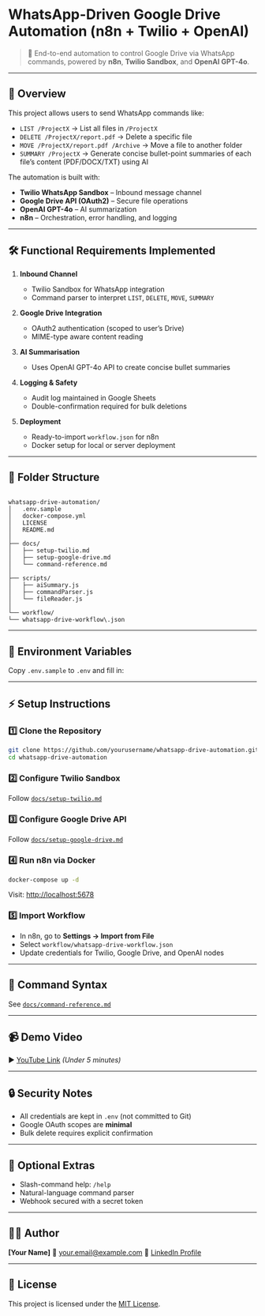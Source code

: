 # WhatsApp-Driven Google Drive Automation (n8n + Twilio + OpenAI)

> 🚀 End-to-end automation to control Google Drive via WhatsApp commands, powered by **n8n**, **Twilio Sandbox**, and **OpenAI GPT-4o**.

---

## 📌 Overview

This project allows users to send WhatsApp commands like:
- `LIST /ProjectX` → List all files in `/ProjectX`
- `DELETE /ProjectX/report.pdf` → Delete a specific file
- `MOVE /ProjectX/report.pdf /Archive` → Move a file to another folder
- `SUMMARY /ProjectX` → Generate concise bullet-point summaries of each file’s content (PDF/DOCX/TXT) using AI

The automation is built with:
- **Twilio WhatsApp Sandbox** – Inbound message channel
- **Google Drive API (OAuth2)** – Secure file operations
- **OpenAI GPT-4o** – AI summarization
- **n8n** – Orchestration, error handling, and logging

---

## 🛠 Functional Requirements Implemented

1. **Inbound Channel**
   - Twilio Sandbox for WhatsApp integration
   - Command parser to interpret `LIST`, `DELETE`, `MOVE`, `SUMMARY`

2. **Google Drive Integration**
   - OAuth2 authentication (scoped to user’s Drive)
   - MIME-type aware content reading

3. **AI Summarisation**
   - Uses OpenAI GPT-4o API to create concise bullet summaries

4. **Logging & Safety**
   - Audit log maintained in Google Sheets
   - Double-confirmation required for bulk deletions

5. **Deployment**
   - Ready-to-import `workflow.json` for n8n
   - Docker setup for local or server deployment

---

## 📂 Folder Structure

```

whatsapp-drive-automation/
│   .env.sample
│   docker-compose.yml
│   LICENSE
│   README.md
│
├── docs/
│   ├── setup-twilio.md
│   ├── setup-google-drive.md
│   └── command-reference.md
│
├── scripts/
│   ├── aiSummary.js
│   ├── commandParser.js
│   └── fileReader.js
│
└── workflow/
└── whatsapp-drive-workflow\.json

```

---

## 🔑 Environment Variables

Copy `.env.sample` to `.env` and fill in:


---

## ⚡ Setup Instructions

### 1️⃣ Clone the Repository
```bash
git clone https://github.com/yourusername/whatsapp-drive-automation.git
cd whatsapp-drive-automation
````

### 2️⃣ Configure Twilio Sandbox

Follow [`docs/setup-twilio.md`](docs/setup-twilio.md)

### 3️⃣ Configure Google Drive API

Follow [`docs/setup-google-drive.md`](docs/setup-google-drive.md)

### 4️⃣ Run n8n via Docker

```bash
docker-compose up -d
```

Visit: [http://localhost:5678](http://localhost:5678)

### 5️⃣ Import Workflow

* In n8n, go to **Settings → Import from File**
* Select `workflow/whatsapp-drive-workflow.json`
* Update credentials for Twilio, Google Drive, and OpenAI nodes

---

## 📜 Command Syntax

See [`docs/command-reference.md`](docs/command-reference.md)

---

## 📹 Demo Video

▶ [YouTube Link](https://your-demo-video-link.com) *(Under 5 minutes)*

---

## 🔒 Security Notes

* All credentials are kept in `.env` (not committed to Git)
* Google OAuth scopes are **minimal**
* Bulk delete requires explicit confirmation

---

## 🚀 Optional Extras

* Slash-command help: `/help`
* Natural-language command parser
* Webhook secured with a secret token

---

## 🧑‍💻 Author

**\[Your Name]**
📧 [your.email@example.com](mailto:your.email@example.com)
🔗 [LinkedIn Profile](https://linkedin.com/in/yourprofile)

---

## 📄 License

This project is licensed under the [MIT License](LICENSE).

